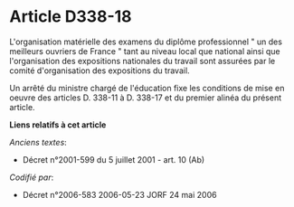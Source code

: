 # Article D338-18

L'organisation matérielle des examens du diplôme professionnel " un des meilleurs ouvriers de France " tant au niveau local
que national ainsi que l'organisation des expositions nationales du travail sont assurées par le comité d'organisation des
expositions du travail.

Un arrêté du ministre chargé de l'éducation fixe les conditions de mise en oeuvre des articles D. 338-11 à D. 338-17 et du
premier alinéa du présent article.

**Liens relatifs à cet article**

_Anciens textes_:

  - Décret n°2001-599 du 5 juillet 2001 - art. 10 (Ab)

_Codifié par_:

  - Décret n°2006-583 2006-05-23 JORF 24 mai 2006
